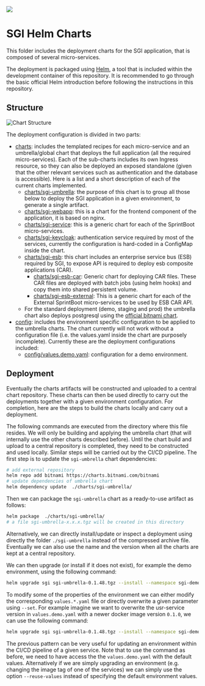 ![](./doc/images/logos_feder.png)

# SGI Helm Charts

This folder includes the deployment charts for the SGI application, that is composed of several micro-services.

The deployment is packaged using [Helm](https://helm.sh/), a tool that is included within the development container of this repository. It is recommended to go through the basic official Helm introduction before following the instructions in this repository.

## Structure

![Chart Structure](./doc/images/chart-structure.drawio.svg)

The deployment configuration is divided in two parts:

- [charts](./charts): includes the templated recipes for each micro-service and an umbrella/global chart that deploys the full application (all the required micro-services). Each of the sub-charts includes its own Ingress resource, so they can also be deployed an exposed standalone (given that the other relevant services such as authentication and the database is accessible). Here is a list and a short description of each of the current charts implemented.
  - [charts/sgi-umbrella](./charts/sgi-umbrella): the purpose of this chart is to group all those below to deploy the SGI application in a given environment, to generate a single artifact.
  - [charts/sgi-webapp](./charts/sgi-webapp): this is a chart for the frontend component of the application, it is based on nginx.
  - [charts/sgi-service](./charts/sgi-service): this is a generic chart for each of the SprintBoot micro-services.
  - [charts/sgi-keycloak](./charts/sgi-keycloak): authentication service required by most of the services, currently the configuration is hard-coded in a ConfigMap inside the chart.
  - [charts/sgi-esb](./charts/sgi-esb): this chart includes an enterprise service bus (ESB) required by SGI, to expose API is required to deploy esb composite applications (CAR).
    - [charts/sgi-esb-car](./charts/sgi-esb-car): Generic chart for deploying CAR files. These CAR files are deployed with batch jobs (using helm hooks) and copy them into shared persistent volume.
    - [charts/sgi-esb-external](./charts/sgi-esb-external): This is a generic chart for each of the External SprintBoot micro-services to be used by ESB CAR API.
  - For the standard deployment (demo, staging and prod) the umbrella chart also deploys postgresql using the [official bitnami chart](https://github.com/bitnami/charts/tree/master/bitnami/postgresql).
- [config](./config): includes the environment specific configuration to be applied to the umbrella charts. The chart currently will not work without a configuration file (i.e. the values.yaml inside the chart are purposely incomplete). Currently these are the deployment configurations included:
  - [config/values.demo.yaml](./config/values.demo.yaml): configuration for a demo environment.

## Deployment

Eventually the charts artifacts will be constructed and uploaded to a central chart repository. These charts can then be used directly to carry out the deployments together with a given environment configuration. For completion, here are the steps to build the charts locally and carry out a deployment.

The following commands are executed from the directory where this file resides. We will only be building and applying the umbrella chart (that will internally use the other charts described before). Until the chart build and upload to a central repository is completed, they need to be constructed and used locally. Similar steps will be carried out by the CI/CD pipeline. The first step is to update the `sgi-umbrella` chart dependencies:

```bash
# add external repository
helm repo add bitnami https://charts.bitnami.com/bitnami
# update dependencies of umbrella chart
helm dependency update  ./charts/sgi-umbrella/
```

Then we can package the `sgi-umbrella` chart as a ready-to-use artifact as follows:

```bash
helm package  ./charts/sgi-umbrella/
# a file sgi-umbrella-x.x.x.tgz will be created in this directory
```

Alternatively, we can directly install/update or inspect a deployment using directly the folder `./sgi-umbrella` instead of the compressed archive file. Eventually we can also use the name and the version when all the charts are kept at a central repository.

We can then upgrade (or install if it does not exist), for example the demo environment, using the following command:

```bash
helm upgrade sgi sgi-umbrella-0.1.48.tgz --install --namespace sgi-demo -f ./config/values.demo.yaml
```

To modify some of the properties of the environment we can either modify the corresponding `values.*.yaml` file or directly overwrite a given parameter using `--set`.  For example imagine we want to overwrite the usr-service version in `values.demo.yaml` with a newer docker image version `0.1.0`, we can use the following command:

```bash
helm upgrade sgi sgi-umbrella-0.1.48.tgz --install --namespace sgi-demo -f ./config/values.demo.yaml --set usr-service.image.tag==0.1.0
```

The previous pattern can be very useful for updating an environment within the CI/CD pipeline of a given service. Note that to use the command as before, we need to have access the the `values.demo.yaml` with the default values. Alternatively if we are simply upgrading an environment (e.g. changing the image tag of one of the services) we can simply use the option `--reuse-values` instead of specifying the default environment values.
